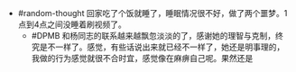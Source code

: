 - #random-thought 回家吃了个饭就睡了，睡眠情况很不好，做了两个噩梦。1点到4点之间没睡着刷视频了。
	- #DPMB 和杨同志的联系越来越飘忽淡淡的了，感谢她的理智与克制，终究是不一样了。感觉，有些话说出来就已经不一样了，她还是明事理的，我做的行为感觉就很不合时宜，感觉像在麻痹自己呢。果然还是